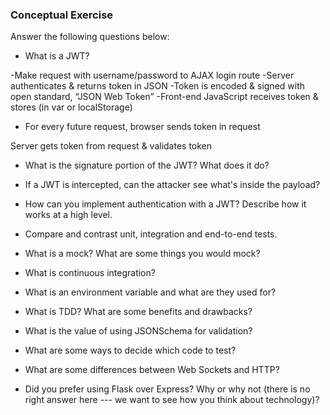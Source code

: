### Conceptual Exercise

Answer the following questions below:

- What is a JWT?

-Make request with username/password to AJAX login route
-Server authenticates & returns token in JSON
-Token is encoded & signed with open standard, “JSON Web Token”
-Front-end JavaScript receives token & stores (in var or localStorage)
- For every future request, browser sends token in request

Server gets token from request & validates token

- What is the signature portion of the JWT?  What does it do?

- If a JWT is intercepted, can the attacker see what's inside the payload?

- How can you implement authentication with a JWT?  Describe how it works at a high level.

- Compare and contrast unit, integration and end-to-end tests.

- What is a mock? What are some things you would mock?

- What is continuous integration?

- What is an environment variable and what are they used for?

- What is TDD? What are some benefits and drawbacks?

- What is the value of using JSONSchema for validation?

- What are some ways to decide which code to test?

- What are some differences between Web Sockets and HTTP?

- Did you prefer using Flask over Express? Why or why not (there is no right 
  answer here --- we want to see how you think about technology)?
